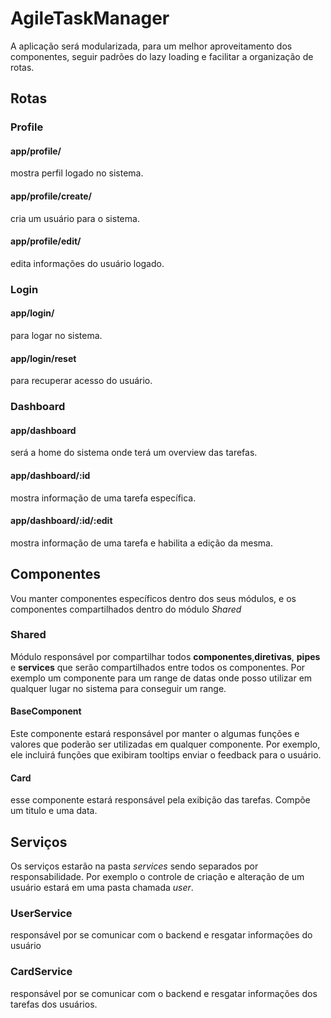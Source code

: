 # AgileTaskManager

A aplicação será modularizada, para um melhor aproveitamento dos componentes, seguir padrões do lazy loading e facilitar a organização de rotas.

## Rotas

### Profile

#### app/profile/

mostra perfil logado no sistema.

#### app/profile/create/

cria um usuário para o sistema.

#### app/profile/edit/

edita informações do usuário logado.

### Login

#### app/login/

para logar no sistema.

#### app/login/reset

para recuperar acesso do usuário.

### Dashboard

#### app/dashboard

será a home do sistema onde terá um overview das tarefas.

#### app/dashboard/:id

mostra informação de uma tarefa específica.

#### app/dashboard/:id/:edit

mostra informação de uma tarefa e habilita a edição da mesma.

## Componentes

Vou manter componentes específicos dentro dos seus módulos, e os componentes compartilhados dentro do módulo *Shared*

### Shared

Módulo responsável por compartilhar todos **componentes**,**diretivas**, **pipes** e **services** que serão compartilhados entre todos os componentes. Por exemplo um componente para um range de datas onde posso utilizar em qualquer lugar no sistema para conseguir um range.

#### BaseComponent

Este componente estará responsável por manter o algumas funções e valores que poderão ser utilizadas em qualquer componente. Por exemplo, ele incluirá funções que exibiram tooltips enviar o feedback para o usuário.

#### Card

esse componente estará responsável pela exibição das tarefas. Compõe um titulo e uma data.

## Serviços

Os serviços estarão na pasta *services* sendo separados por responsabilidade. Por exemplo o controle de criação e alteração de um usuário estará em uma pasta chamada *user*.

### UserService

responsável por se comunicar com o backend e resgatar informações do usuário

### CardService

responsável por se comunicar com o backend e resgatar informações dos tarefas dos usuários.  
